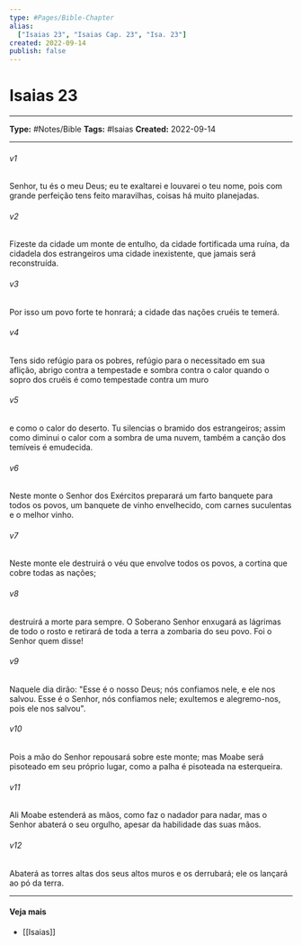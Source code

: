 ```yaml
---
type: #Pages/Bible-Chapter
alias:
  ["Isaias 23", "Isaias Cap. 23", "Isa. 23"]
created: 2022-09-14
publish: false
---
```


# Isaias 23

---

**Type:** #Notes/Bible
**Tags:** #Isaias
**Created:** 2022-09-14

---

###### v1
Senhor, tu és o meu Deus; eu te exaltarei e louvarei o teu nome, pois com grande perfeição tens feito maravilhas, coisas há muito planejadas.
###### v2
Fizeste da cidade um monte de entulho, da cidade fortificada uma ruína, da cidadela dos estrangeiros uma cidade inexistente, que jamais será reconstruída.
###### v3
Por isso um povo forte te honrará; a cidade das nações cruéis te temerá.
###### v4
Tens sido refúgio para os pobres, refúgio para o necessitado em sua aflição, abrigo contra a tempestade e sombra contra o calor quando o sopro dos cruéis é como tempestade contra um muro
###### v5
e como o calor do deserto. Tu silencias o bramido dos estrangeiros; assim como diminui o calor com a sombra de uma nuvem, também a canção dos temíveis é emudecida.
###### v6
Neste monte o Senhor dos Exércitos preparará um farto banquete para todos os povos, um banquete de vinho envelhecido, com carnes suculentas e o melhor vinho.
###### v7
Neste monte ele destruirá o véu que envolve todos os povos, a cortina que cobre todas as nações;
###### v8
destruirá a morte para sempre. O Soberano Senhor enxugará as lágrimas de todo o rosto e retirará de toda a terra a zombaria do seu povo. Foi o Senhor quem disse!
###### v9
Naquele dia dirão: "Esse é o nosso Deus; nós confiamos nele, e ele nos salvou. Esse é o Senhor, nós confiamos nele; exultemos e alegremo-nos, pois ele nos salvou".
###### v10
Pois a mão do Senhor repousará sobre este monte; mas Moabe será pisoteado em seu próprio lugar, como a palha é pisoteada na esterqueira.
###### v11
Ali Moabe estenderá as mãos, como faz o nadador para nadar, mas o Senhor abaterá o seu orgulho, apesar da habilidade das suas mãos.
###### v12
Abaterá as torres altas dos seus altos muros e os derrubará; ele os lançará ao pó da terra.


---

#### Veja mais

- [[Isaias]]
